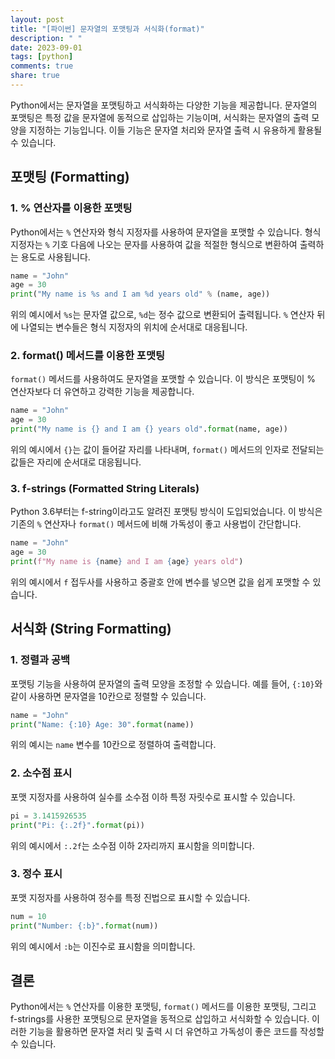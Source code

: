 ```yaml
---
layout: post
title: "[파이썬] 문자열의 포맷팅과 서식화(format)"
description: " "
date: 2023-09-01
tags: [python]
comments: true
share: true
---
```


Python에서는 문자열을 포맷팅하고 서식화하는 다양한 기능을 제공합니다. 문자열의 포맷팅은 특정 값을 문자열에 동적으로 삽입하는 기능이며, 서식화는 문자열의 출력 모양을 지정하는 기능입니다. 이들 기능은 문자열 처리와 문자열 출력 시 유용하게 활용될 수 있습니다.

## 포맷팅 (Formatting)

### 1. % 연산자를 이용한 포맷팅

Python에서는 `%` 연산자와 형식 지정자를 사용하여 문자열을 포맷할 수 있습니다. 형식 지정자는 `%` 기호 다음에 나오는 문자를 사용하여 값을 적절한 형식으로 변환하여 출력하는 용도로 사용됩니다.

```python
name = "John"
age = 30
print("My name is %s and I am %d years old" % (name, age))
```

위의 예시에서 `%s`는 문자열 값으로, `%d`는 정수 값으로 변환되어 출력됩니다. `%` 연산자 뒤에 나열되는 변수들은 형식 지정자의 위치에 순서대로 대응됩니다.

### 2. format() 메서드를 이용한 포맷팅

`format()` 메서드를 사용하여도 문자열을 포맷할 수 있습니다. 이 방식은 포맷팅이 % 연산자보다 더 유연하고 강력한 기능을 제공합니다.

```python
name = "John"
age = 30
print("My name is {} and I am {} years old".format(name, age))
```

위의 예시에서 `{}`는 값이 들어갈 자리를 나타내며, `format()` 메서드의 인자로 전달되는 값들은 자리에 순서대로 대응됩니다.

### 3. f-strings (Formatted String Literals)

Python 3.6부터는 f-string이라고도 알려진 포맷팅 방식이 도입되었습니다. 이 방식은 기존의 `%` 연산자나 `format()` 메서드에 비해 가독성이 좋고 사용법이 간단합니다.

```python
name = "John"
age = 30
print(f"My name is {name} and I am {age} years old")
```

위의 예시에서 `f` 접두사를 사용하고 중괄호 안에 변수를 넣으면 값을 쉽게 포맷할 수 있습니다.

## 서식화 (String Formatting)

### 1. 정렬과 공백

포맷팅 기능을 사용하여 문자열의 출력 모양을 조정할 수 있습니다. 예를 들어, `{:10}`와 같이 사용하면 문자열을 10칸으로 정렬할 수 있습니다.

```python
name = "John"
print("Name: {:10} Age: 30".format(name))
```

위의 예시는 `name` 변수를 10칸으로 정렬하여 출력합니다.

### 2. 소수점 표시

포맷 지정자를 사용하여 실수를 소수점 이하 특정 자릿수로 표시할 수 있습니다.

```python
pi = 3.1415926535
print("Pi: {:.2f}".format(pi))
```

위의 예시에서 `:.2f`는 소수점 이하 2자리까지 표시함을 의미합니다.

### 3. 정수 표시

포맷 지정자를 사용하여 정수를 특정 진법으로 표시할 수 있습니다.

```python
num = 10
print("Number: {:b}".format(num))
```

위의 예시에서 `:b`는 이진수로 표시함을 의미합니다.

## 결론

Python에서는 `%` 연산자를 이용한 포맷팅, `format()` 메서드를 이용한 포맷팅, 그리고 f-strings를 사용한 포맷팅으로 문자열을 동적으로 삽입하고 서식화할 수 있습니다. 이러한 기능을 활용하면 문자열 처리 및 출력 시 더 유연하고 가독성이 좋은 코드를 작성할 수 있습니다.